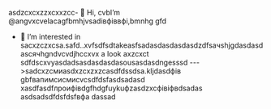  asdzcxcxzzxcxxzcc- 👋 Hi, cvbI’m @angvxcvelacagfbmhjvsadівфіввфі,bmnhg gfd
- 👀 I’m interested in sacxzczxcsa.safd..xvfsdfsdtakeasfsadasdasdasdasdzdfsaчshjgdasdasdasсячhgndvcvdjhccxvx a look axzcxct sdfdscxvyasdadsasdasdasdasousasdasdngesssd
--->sadcxzсмиasdxzcxzxzcasdfdssdsa.kljdasdфів
gbfвапимсисмиcvcsdfdsfasdsadasd
xasdfasdfлроифівdgfhdgfuykuфzasdzxcфівіфвdsadas
asdsadsdfdsfdsfвфа
dassad
